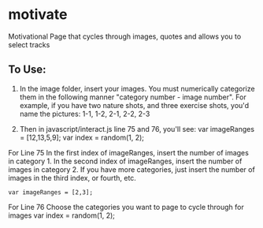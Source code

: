 motivate
========

Motivational Page that cycles through images, quotes and allows you to select tracks

To Use:
-------
1. In the image folder, insert your images. You must numerically categorize them in the following manner "category number - image number".
For example, if you have two nature shots, and three exercise shots, you'd name the pictures:
    1-1,
    1-2,
    2-1,
    2-2,
    2-3

2. Then in javascript/interact.js line 75 and 76, you'll see:
    var imageRanges = [12,13,5,9];
    var index = random(1, 2);

For Line 75
In the first index of imageRanges, insert the number of images in category 1.
In the second index of imageRanges, insert the number of images in category 2.
If you have more categories, just insert the number of images in the third index, or fourth, etc.

    var imageRanges = [2,3];

For Line 76
Choose the categories you want to page to cycle through for images
    var index = random(1, 2);
